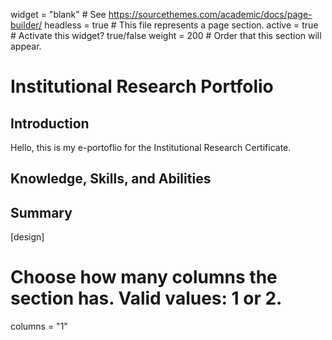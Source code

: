 
widget = "blank" # See https://sourcethemes.com/academic/docs/page-builder/
headless = true  # This file represents a page section.
active = true  # Activate this widget? true/false
weight = 200  # Order that this section will appear.


# Institutional Research Portfolio
## Introduction

Hello, this is my e-portoflio for the Institutional Research Certificate. 

## Knowledge, Skills, and Abilities

## Summary 

    
[design]
  # Choose how many columns the section has. Valid values: 1 or 2.
  columns = "1"
